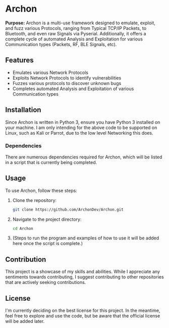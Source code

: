 # Archon

**Purpose:** Archon is a multi-use framework designed to emulate, exploit, and fuzz various Protocols, ranging from Typical TCP/IP Packets, to Bluetooth, and even raw Signals via Pyserial. Additionally, it offers a complete cycle of automated Analysis and Exploitation for various Communication types (Packets, RF, BLE Signals, etc).

## Features

- Emulates various Network Protocols
- Exploits Network Protocols to identify vulnerabilities
- Fuzzes various protocols to discover unknown bugs
- Completes automated Analysis and Exploitation of various Communication types

## Installation

Since Archon is written in Python 3, ensure you have Python 3 installed on your machine.
I am only intending for the above code to be supported on Linux, such as Kali or Parrot, due to the low level Networking this does.

### Dependencies

There are numerous dependencies required for Archon, which will be listed in a script that is currently being completed.

## Usage

To use Archon, follow these steps:

1. Clone the repository:
    ```bash
    git clone https://github.com/ArchonDev/Archon.git
    ```

2. Navigate to the project directory:
    ```bash
    cd Archon
    ```

3. (Steps to run the program and examples of how to use it will be added here once the script is complete.)

## Contribution

This project is a showcase of my skills and abilities. While I appreciate any sentiments towards contributing, I suggest contributing to other repositories that are actively seeking contributions.

## License

I'm currently deciding on the best license for this project. In the meantime, feel free to explore and use the code, but be aware that the official license will be added later.

